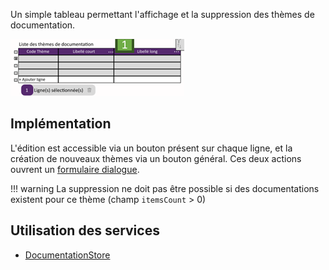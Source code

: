 Un simple tableau permettant l'affichage et la suppression des thèmes de documentation.

![](../../medias/documentation_themes_table.png)

## Implémentation

L'édition est accessible via un bouton présent sur chaque ligne, et la création de nouveaux thèmes via un bouton général. Ces deux actions ouvrent un [formulaire dialogue](./DocumentationThemeFormDialog.md).

!!! warning
    La suppression ne doit pas être possible si des documentations existent pour ce thème (champ `itemsCount` > 0)

## Utilisation des services

- [DocumentationStore](../../../Store/DocumentationStore)